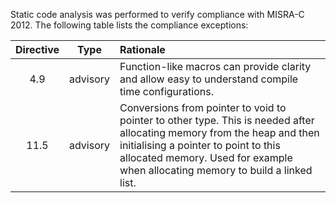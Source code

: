 Static code analysis was performed to verify compliance with MISRA-C 2012. The following table lists the compliance exceptions:

| Directive | Type     | Rationale |
| :-------: | :------: | :-------- |
| 4.9       | advisory | Function-like macros can provide clarity and allow easy to understand compile time configurations. |
| 11.5      | advisory | Conversions from pointer to void to pointer to other type. This is needed after allocating memory from the heap and then initialising a pointer to point to this allocated memory. Used for example when allocating memory to build a linked list. |
